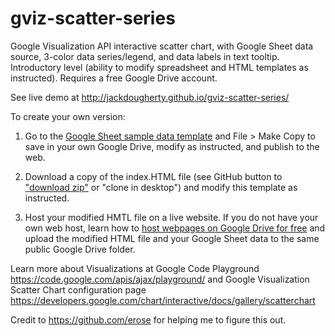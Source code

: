 gviz-scatter-series
===================

Google Visualization API interactive scatter chart, with Google Sheet data source, 3-color data series/legend, and data labels in text tooltip. Introductory level (ability to modify spreadsheet and HTML templates as instructed). Requires a free Google Drive account.

See live demo at http://jackdougherty.github.io/gviz-scatter-series/

To create your own version:

1) Go to the <a href="https://docs.google.com/spreadsheet/ccc?key=0AtmGKybdRLlZdHBvSGxIdEJoc1YxNUxtTThGbU9Qcnc&usp=sharing">Google Sheet sample data template</a> and File > Make Copy to save in your own Google Drive, modify as instructed, and publish to the web.

2) Download a copy of the index.HTML file (see GitHub button to <a href="https://github.com/JackDougherty/gviz-scatter-series/archive/master.zip">"download zip"</a> or "clone in desktop") and modify this template as instructed.

3) Host your modified HMTL file on a live website. If you do not have your own web host, learn how to <a href="https://googledrive.com/host/0B716ywBKT84AMXBENXlnYmJISlE/GoogleDriveHosting.html">host webpages on Google Drive for free</a> and upload the modified HTML file and your Google Sheet data to the same public Google Drive folder.

Learn more about Visualizations at Google Code Playground 
https://code.google.com/apis/ajax/playground/
and
Google Visualization Scatter Chart configuration page https://developers.google.com/chart/interactive/docs/gallery/scatterchart

Credit to https://github.com/erose for helping me to figure this out.
